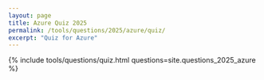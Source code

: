 ```yaml
---
layout: page
title: Azure Quiz 2025
permalink: /tools/questions/2025/azure/quiz/
excerpt: "Quiz for Azure"
---
```


{% include tools/questions/quiz.html questions=site.questions_2025_azure %}

